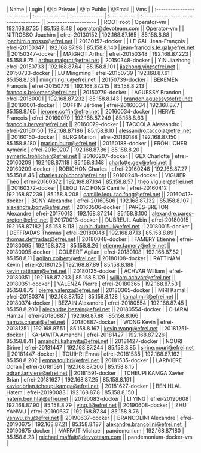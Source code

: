 | Name                       | Login          | @Ip Private    | @Ip Public   | @Email                               || Vms                   |
| :------------------------- | :------------- | :------------- | :----------- | :----------------------------------- || :-------------------- |
| ROOT root                  | Operator-vm    | 192.168.87.35  | 85.158.8.48  | operator@devoteam.com                || Operator-vm           |
| NITROSSO Joachim           | efrei-20130152 | 192.168.87.165 | 85.158.8.88  | joachim.nitrosso@efrei.net           || 20130152-docker       |
| LE GAL Jean-François       | efrei-20150347 | 192.168.87.98  | 85.158.8.140 | jean-francois.le.gal@efrei.net       || 20150347-docker       |
| MAIGROT Arthur             | efrei-20150348 | 192.168.87.223 | 85.158.8.75  | arthur.maigrot@efrei.net             || 20150348-docker       |
| YIN Jiazhong               | efrei-20150733 | 192.168.87.64  | 85.158.8.101 | jiazhong.yin@efrei.net               || 20150733-docker       |
| LU Mingming                | efrei-20150739 | 192.168.87.61  | 85.158.8.131 | mingming.lu@efrei.net                || 20150739-docker       |
| BEKEMEN François           | efrei-20150779 | 192.168.87.215 | 85.158.8.213 | francois.bekemen@efrei.net           || 20150779-docker       |
| AGUESSY Brandon            | efrei-20160001 | 192.168.87.232 | 85.158.8.143 | brandon.aguessy@efrei.net            || 20160001-docker       |
| COFFIN Jérôme              | efrei-20160034 | 192.168.87.7   | 85.158.8.165 | jerome.coffin@efrei.net              || 20160034-docker       |
| HERVE François             | efrei-20160079 | 192.168.87.249 | 85.158.8.63  | francois.herve@efrei.net             || 20160079-docker       |
| TACCOLA Alessandro         | efrei-20160150 | 192.168.87.186 | 85.158.8.10  | alessandro.taccola@efrei.net         || 20160150-docker       |
| BURG Marion                | efrei-20160188 | 192.168.87.150 | 85.158.8.180 | marion.burg@efrei.net                || 20160188-docker       |
| FRÖHLICHER Aymeric         | efrei-20160207 | 192.168.87.86  | 85.158.8.20  | aymeric.frohlicher@efrei.net         || 20160207-docker       |
| GEX Charlotte              | efrei-20160209 | 192.168.87.118 | 85.158.8.148 | charlotte.gex@efrei.net              || 20160209-docker       |
| ROBICHON Charles           | efrei-20160248 | 192.168.87.27  | 85.158.8.46  | charles.robichon@efrei.net           || 20160248-docker       |
| VIGUIER Théo               | efrei-20160372 | 192.168.87.134 | 85.158.8.57  | theo.viguier@efrei.net               || 20160372-docker       |
| LEOU TAC FONG Camille      | efrei-20160412 | 192.168.87.239 | 85.158.8.208 | camille.leou.tac.fong@efrei.net      || 20160412-docker       |
| BONY Alexandre             | efrei-20160506 | 192.168.87.132 | 85.158.8.107 | alexandre.bony@efrei.net             || 20160506-docker       |
| PARÈS-BRETON Alexandre     | efrei-20170013 | 192.168.87.214 | 85.158.8.100 | alexandre.pares-breton@efrei.net     || 20170013-docker       |
| DUBREUIL Aubin             | efrei-20180015 | 192.168.87.182 | 85.158.8.118 | aubin.dubreuil@efrei.net             || 20180015-docker       |
| DEFFRADAS Thomas           | efrei-20180048 | 192.168.87.13  | 85.158.8.89  | thomas.deffradas@efrei.net           || 20180048-docker       |
| FAMERY Etienne             | efrei-20180095 | 192.168.87.3   | 85.158.8.26  | etienne.famery@efrei.net             || 20180095-docker       |
| COLBERT Agilan             | efrei-20180108 | 192.168.87.62  | 85.158.8.11  | agilan.colbert@efrei.net             || 20180108-docker       |
| RATTINAM Kévin             | efrei-20180125 | 192.168.87.89  | 85.158.8.188 | kevin.rattinam@efrei.net             || 20180125-docker       |
| ACHVAR William             | efrei-20180351 | 192.168.87.233 | 85.158.8.129 | william.achvar@efrei.net             || 20180351-docker       |
| VALENZA Pierre             | efrei-20180365 | 192.168.87.53  | 85.158.8.72  | pierre.valenza@efrei.net             || 20180365-docker       |
| MIRI Kamal                 | efrei-20180374 | 192.168.87.152 | 85.158.8.128 | kamal.miri@efrei.net                 || 20180374-docker       |
| BEZAIN Alexandre           | efrei-20180554 | 192.168.87.45  | 85.158.8.200 | alexandre.bezain@efrei.net           || 20180554-docker       |
| CHARAI Hamza               | efrei-20180887 | 192.168.87.88  | 85.158.8.166 | hamza.charai@efrei.net               || 20180887-docker       |
| WONG Kevin                 | efrei-20181251 | 192.168.87.51  | 85.158.8.167 | kevin.wong@efrei.net                 || 20181251-docker       |
| KAHAWITA Amandhi           | efrei-20181427 | 192.168.87.226 | 85.158.8.41  | amandhi.kahawita@efrei.net           || 20181427-docker       |
| NOURI Sirine               | efrei-20181447 | 192.168.87.244 | 85.158.8.85  | sirine.nouri@efrei.net               || 20181447-docker       |
| TOUIHRI Emna               | efrei-20181535 | 192.168.87.162 | 85.158.8.202 | emna.touihri@efrei.net               || 20181535-docker       |
| LARIVIERE Odran            | efrei-20181591 | 192.168.87.206 | 85.158.8.15  | odran.lariviere@efrei.net            || 20181591-docker       |
| TCHEUPI KAMGA Xavier Brian | efrei-20181627 | 192.168.87.25  | 85.158.8.191 | xavier.brian.tcheupi.kamga@efrei.net || 20181627-docker       |
| BEN HLAL Hatem             | efrei-20190083 | 192.168.87.8   | 85.158.8.150 | hatem.ben.hlal@efrei.net             || 20190083-docker       |
| LI YING                    | efrei-20190608 | 192.168.87.90  | 85.158.8.79  | ying.li@efrei.net                    || 20190608-docker       |
| ZHU YANWU                  | efrei-20190637 | 192.168.87.84  | 85.158.8.76  | yanwu.zhu@efrei.net                  || 20190637-docker       |
| BRANCOLINI Alexandre       | efrei-20190675 | 192.168.87.21  | 85.158.8.187 | alexandre.brancolini@efrei.net       || 20190675-docker       |
| MAFFAIT Michael            | pandemonium    | 192.168.87.180 | 85.158.8.23  | michael.maffait@devvoteam.com        || pandemonium-docker-vm |
